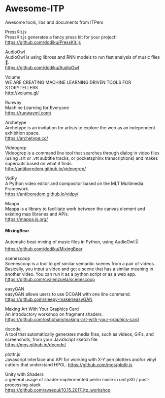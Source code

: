# Awesome-ITP
Awesome tools, libs and documents from ITPers

PressKit.js  
PressKit.js generates a fancy press kit for your project!  
https://github.com/dodiku/PressKit.js  

AudioOwl  
AudioOwl is using librosa and RNN models to run fast analysis of music files 🎸.  
https://github.com/dodiku/AudioOwl  

Volume  
WE ARE CREATING MACHINE LEARNING DRIVEN TOOLS FOR STORYTELLERS  
http://volume.gl/  

Runway   
Machine Learning for Everyone  
https://runwayml.com/  
  
  
Archetype  
Archetype is an invitation for artists to explore the web as an independent exhibition space.  
https://archetype.cc/

  
Videogrep  
Videogrep is a command line tool that searches through dialog in video files (using .srt or .vtt subtitle tracks, or pocketsphinx transcriptions) and makes supercuts based on what it finds.  
http://antiboredom.github.io/videogrep/

  
VidPy  
A Python video editor and compositor based on the MLT Multimedia Framework.  
https://antiboredom.github.io/vidpy/


Mappa  
Mappa is a library to facilitate work between the canvas element and existing map libraries and APIs.  
https://mappa.js.org/  


#### MixingBear
Automatic beat-mixing of music files in Python, using AudioOwl 🎚  
https://github.com/dodiku/MixingBear  


scenescoop  
Scenescoop is a tool to get similar semantic scenes from a pair of videos. Basically, you input a video and get a scene that has a similar meaning in another video. You can run it as a python script or as a web app.  
https://github.com/cvalenzuela/scenescoop


easyGAN  
easyGAN allows users to use DCGAN with one line command.  
https://github.com/sleepy-maker/easyGAN  
  

Making Art With Your Graphics Card  
An introductory workshop on fragment shaders.  
https://github.com/oshoham/making-art-with-your-graphics-card


docode  
A tool that automatically generates media files, such as videos, GIFs, and screenshots, from your JavaScript sketch file.  
https://mgs.github.io/docode/  

plottr.js  
Javascript interface and API for working with X-Y pen plotters and/or vinyl cutters that understand HPGL.
https://github.com/mgs/plottr.js  


Unity with Shaders  
a general usage of shader-implermented perlin noise in unity3D / post-processing-stack  
https://github.com/avseoul/10.15.2017_itp_workshop
